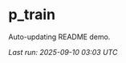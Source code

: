 # p_train

Auto-updating README demo.

<!--START_SECTION:status-->
_Last run: 2025-09-10 03:03 UTC_
<!--END_SECTION:status-->







































































































































































































































































































































































































































